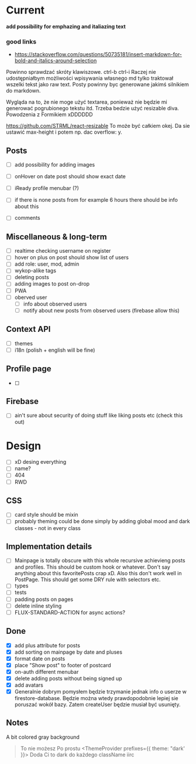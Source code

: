 # Current
**add possibility for emphazing and italiazing text**
### good links
 - https://stackoverflow.com/questions/50735181/insert-markdown-for-bold-and-italics-around-selection

Powinno sprawdzać skróty klawiszowe. ctrl-b ctrl-i
Raczej nie udostępniałbym możliwości wpisywania własnego md tylko traktował wszelki tekst jako raw text. Posty powinny byc generowane jakimś silnikiem do markdown.

Wygląda na to, że nie moge użyć textarea, ponieważ nie będzie mi generować pogrubionego tekstu itd. Trzeba bedzie użyć resizable diva. Powodzenia z Formikiem xDDDDDD

https://github.com/STRML/react-resizable
To może być całkiem okej. Da sie ustawić max-height i potem np. dac overflow: y.

## Posts
- [ ] add possibility for adding images
- [ ] onHover on date post should show exact date
- [ ] iReady profile menubar (?)
- [ ] if there is none posts from for example 6 hours there should be info about this
- [ ] comments


## Miscellaneous & long-term
- [ ] realtime checking username on register
- [ ] hover on plus on post should show list of users
- [ ] add role: user, mod, admin 
- [ ] wykop-alike tags
- [ ] deleting posts
- [ ] adding images to post on-drop
- [ ] PWA
- [ ] oberved user
  - [ ] info about observed users
  - [ ] notify about new posts from observed users (firebase allow this)

## Context API
- [ ] themes
- [ ] i18n (polish + english will be fine)

## Profile page
- [ ] 

## Firebase
- [ ] ain't sure about security of doing stuff like liking posts etc (check this out)

# Design
- [ ] xD desing everything
- [ ] name?
- [ ] 404
- [ ] RWD

## CSS
- [ ] card style should be mixin
- [ ] probably theming could be done simply by adding global mood and dark classes - not in every class

## Implementation details

- [ ] Mainpage is totally obscure with this whole recursive achievieng posts and profiles. This should be custom hook or whatever. Don't say anything about this favoritePosts crap xD. Also this don't work well in PostPage. This should get some DRY rule with selectors etc.
- [ ] types
- [ ] tests
- [ ] padding posts on pages
- [ ] delete inline styling
- [ ] FLUX-STANDARD-ACTION for async actions?

## Done
- [X] add plus attribute for posts
- [X] add sorting on mainpage by date and pluses
- [X] format date on posts
- [X] place "Show post" to footer of postcard
- [X] on-auth different menubar
- [X] delete adding posts without being signed up
- [X] add avatars
- [X] Generalnie dobrym pomysłem będzie trzymanie jednak info o userze w firestore-database. Będzie można wtedy prawdopodobnie lepiej sie poruszać wokół bazy. Zatem createUser będzie musiał być usunięty.

## Notes

A bit colored gray background

> To nie możesz
> Po prostu
> <ThemeProvider prefixes={{ theme: "dark' }}>
> Doda Ci to dark do każdego className iirc